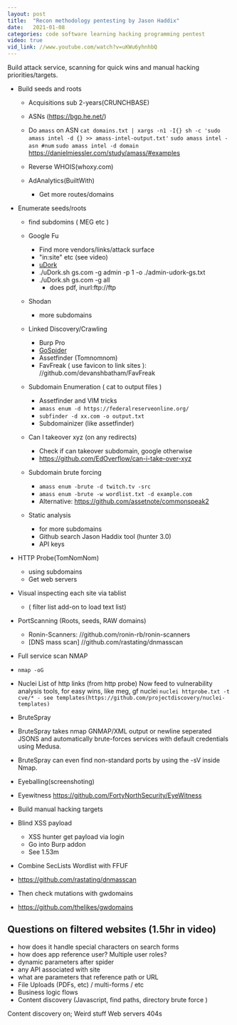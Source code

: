 ```yaml
---
layout: post
title:  "Recon methodology pentesting by Jason Haddix"
date:   2021-01-08
categories: code software learning hacking programming pentest
video: true
vid_link: //www.youtube.com/watch?v=uKWu6yhnhbQ
---
```


Build attack service, scanning for quick wins and manual hacking priorities/targets.

- Build seeds and roots
	- Acquisitions sub 2-years(CRUNCHBASE)

	-  ASNs (https://bgp.he.net/)

	-  Do `amass` on ASN
		`cat domains.txt | xargs -n1 -I{} sh -c 'sudo amass intel -d {} >> amass-intel-output.txt'`
		`sudo amass intel -asn #num`
		`sudo amass intel -d domain`
		https://danielmiessler.com/study/amass/#examples

	- Reverse WHOIS(whoxy.com)

	- AdAnalytics(BuiltWith)
		- Get more routes/domains

- Enumerate seeds/roots
 	- find subdomins ( MEG etc )

	- Google Fu
	  - Find more vendors/links/attack surface
	  - "in:site" etc (see video)
	  - [uDork](//github.com/m3n0sd0n4ld/uDork)
	  - ./uDork.sh gs.com -g admin -p 1 -o ./admin-udork-gs.txt
	  - ./uDork.sh gs.com -g all
	  	- does pdf, inurl:ftp://ftp

	- Shodan
	  - more subdomains

	- Linked Discovery/Crawling
	  - Burp Pro
	  - [GoSpider](//github.com/jaeles-project/gospider)
	  - Assetfinder (Tomnomnom)
	  - FavFreak ( use favicon to link sites ): //github.com/devanshbatham/FavFreak

	- Subdomain Enumeration ( cat to output files )
	  - Assetfinder and VIM tricks
	  - `amass enum -d https://federalreserveonline.org/`
	  - `subfinder -d xx.com -o output.txt`
	  -  Subdomainizer (like assetfinder)

	- Can I takeover xyz (on any redirects)
  	  - Check if can takeover subdomain, google otherwise
      - https://github.com/EdOverflow/can-i-take-over-xyz

	- Subdomain brute forcing
	  - `amass enum -brute -d twitch.tv -src`
	  - `amass enum -brute -w wordlist.txt -d example.com`
	  - Alternative: https://github.com/assetnote/commonspeak2

	- Static analysis
	  - for more subdomains
	  - Github search Jason Haddix tool (hunter 3.0)
	  - API keys

- HTTP Probe(TomNomNom)
  - using subdomains
  - Get web servers

- Visual inspecting each site via tablist
  - ( filter list add-on to load text list)

- PortScanning (Roots, seeds, RAW domains)
  - Ronin-Scanners: //github.com/ronin-rb/ronin-scanners
  - [DNS mass scan] //github.com/rastating/dnmasscan

-  Full service scan NMAP 
  - `nmap -oG`

- Nuclei List of http links (from http probe)
	Now feed to vulnerability analysis tools, for easy wins, like meg, gf nuclei
	`nuclei httprobe.txt -t cve/*
		- see templates(https://github.com/projectdiscovery/nuclei-templates)`

-  BruteSpray
  - BruteSpray takes nmap GNMAP/XML output or newline seperated JSONS and automatically brute-forces services with default credentials using Medusa.
  - BruteSpray can even find non-standard ports by using the -sV inside Nmap.

-  Eyeballing(screenshoting)
  - Eyewitness https://github.com/FortyNorthSecurity/EyeWitness
  - Build manual hacking targets

- Blind XSS payload
  - XSS hunter get payload via login
  - Go into Burp addon
  - See 1.53m

- Combine SecLists Wordlist with FFUF

- https://github.com/rastating/dnmasscan 
- Then check mutations with gwdomains
- https://github.com/thelikes/gwdomains

## Questions on filtered websites (1.5hr in video)
  - how does it handle special characters on search forms
  - how does app reference user?  Multiple user roles?
  - dynamic parameters after spider
  - any API associated with site
  - what are parameters that reference path or URL
  - File Uploads (PDFs, etc) / multi-forms / etc
  - Business logic flows
  - Content discovery (Javascript, find paths, directory brute force )

>>

Content discovery on;
Weird stuff
Web servers
404s

>>


